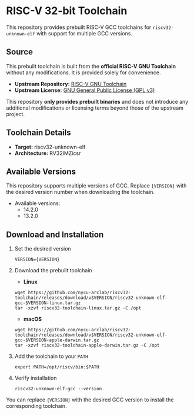 # RISC-V 32-bit Toolchain

This repository provides prebuilt RISC-V GCC toolchains for `riscv32-unknown-elf` with support for multiple GCC versions.

## Source  
This prebuilt toolchain is built from the **official RISC-V GNU Toolchain** without any modifications. It is provided solely for convenience.  

- **Upstream Repository:** [RISC-V GNU Toolchain](https://github.com/riscv-collab/riscv-gnu-toolchain)  
- **Upstream License:** [GNU General Public License (GPL v3)](https://www.gnu.org/licenses/gpl-3.0.html)  

This repository **only provides prebuilt binaries** and does not introduce any additional modifications or licensing terms beyond those of the upstream project.

## Toolchain Details
- **Target:** riscv32-unknown-elf
- **Architecture:** RV32IMZicsr

## Available Versions
This repository supports multiple versions of GCC. Replace `{VERSION}` with the desired version number when downloading the toolchain.

- Available versions:
  - 14.2.0
  - 13.2.0

## Download and Installation

1. Set the desired version
   ```
   VERSION={VERSION}
   ```

2. Download the prebuilt toolchain
    - **Linux**
    ```
    wget https://github.com/nycu-arclab/riscv32-toolchain/releases/download/v$VERSION/riscv32-unknown-elf-gcc-$VERSION-linux.tar.gz
    tar -xzvf riscv32-toolchain-linux.tar.gz -C /opt
    ```
    - **macOS**
    ```
    wget https://github.com/nycu-arclab/riscv32-toolchain/releases/download/v$VERSION/riscv32-unknown-elf-gcc-$VERSION-apple-darwin.tar.gz
    tar -xzvf riscv32-toolchain-apple-darwin.tar.gz -C /opt
    ```  
3. Add the toolchain to your `PATH`
   ```
   export PATH=/opt/riscv/bin:$PATH
   ```
4. Verify installation
   ```
   riscv32-unknown-elf-gcc --version
   ```

You can replace `{VERSION}` with the desired GCC version to install the corresponding toolchain.